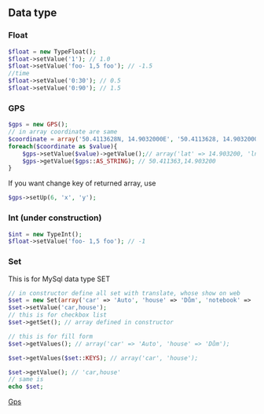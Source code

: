 ## Data type

### Float

```php
$float = new TypeFloat();
$float->setValue('1'); // 1.0
$float->setValue('foo- 1,5 foo'); // -1.5
//time
$float->setValue('0:30'); // 0.5
$float->setValue('0:90'); // 1.5
```

### GPS

```php
$gps = new GPS();
// in array coordinate are same
$coordinate = array('50.4113628N, 14.9032000E', '50.4113628, 14.9032000', 'N 50°24.68177\', E 14°54.19200\'', '50°24\'40.906"N, 14°54\'11.520"E');
foreach($coordinate as $value){
    $gps->setValue($value)->getValue();// array('lat' => 14.903200, 'lng' => 50.411363);
    $gps->getValue($gps::AS_STRING); // 50.411363,14.903200
}
```

If you want change key of returned array, use
```php
$gps->setUp(6, 'x', 'y');
```

### Int (under construction)

```php
$int = new TypeInt();
$float->setValue('foo- 1,5 foo'); // -1
```


### Set

This is for MySql data type SET

```php
// in constructor define all set with translate, whose show on web
$set = new Set(array('car' => 'Auto', 'house' => 'Dům', 'notebook' => 'Notebook', 'bike' => 'Kolo'));
$set->setValue('car,house');
// this is for checkbox list
$set->getSet(); // array defined in constructor

// this is for fill form
$set->getValues(); // array('car' => 'Auto', 'house' => 'Dům');

$set->getValues($set::KEYS); // array('car', 'house');

$set->getValue(); // 'car,house'
// same is
echo $set;

```

[Gps](src/Location)
